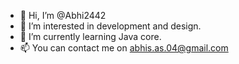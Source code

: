 - 👋 Hi, I’m @Abhi2442
- 👀 I’m interested in development and design. 
- 🌱 I’m currently learning Java core.
- 📫 You can contact me on abhis.as.04@gmail.com


